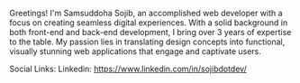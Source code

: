 Greetings! 
I'm Samsuddoha Sojib, an accomplished web developer with a focus on creating seamless digital experiences. With a solid background in both front-end and back-end development, I bring over 3 years of expertise to the table. My passion lies in translating design concepts into functional, visually stunning web applications that engage and captivate users.

Social Links:
Linkedin: https://www.linkedin.com/in/sojibdotdev/